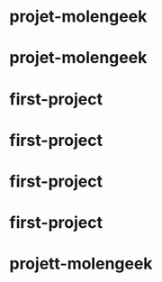 # projet-molengeek
# projet-molengeek
# first-project
# first-project
# first-project
# first-project
# projett-molengeek
